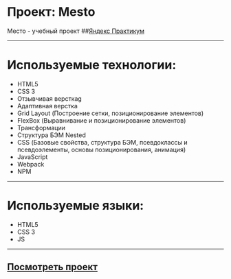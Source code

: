 # Проект: Mesto

Место - учебный проект ##[Яндекс Практикум](https://practicum.yandex.ru/)

---

# Используемые технологии:

* HTML5
* CSS 3
* Отзывчивая версткаg
* Адаптивная верстка
* Grid Layout (Построение сетки, позиционирование элементов)
* FlexBox (Выравнивание и позиционирование элементов)
* Трансформации
* Структура БЭМ Nested
* CSS (Базовые свойства, структура БЭМ, псевдоклассы и псевдоэлементы, основы позиционирования, анимация)
* JavaScript
* Webpack
* NPM


---

# Используемые языки:

* HTML5
* CSS 3
* JS

---

## [Посмотреть проект](https://voice92.github.io/mesto-project/)

